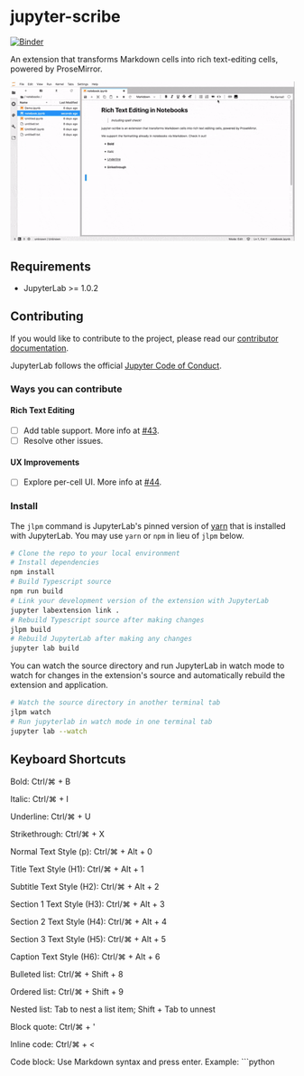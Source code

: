# jupyter-scribe
[![Binder](https://mybinder.org/badge_logo.svg)](https://mybinder.org/v2/gh/jupytercalpoly/jupyterlab-richtext-mode/master?urlpath=lab/tree/notebooks/Demo.ipynb)

An extension that transforms Markdown cells into rich text-editing cells, powered by ProseMirror.

![text in a markdown cell is formatted as a code block and inline math and an image is added all while live rendering](./gif/example.gif)

## Requirements

* JupyterLab >= 1.0.2


## Contributing

If you would like to contribute to the project, please read our [contributor documentation](https://github.com/jupyterlab/jupyterlab/blob/master/CONTRIBUTING.md).

JupyterLab follows the official [Jupyter Code of Conduct](https://jupyter.org/conduct).

### Ways you can contribute

#### Rich Text Editing

- [ ] Add table support. More info at [#43](https://github.com/jupytercalpoly/jupyterlab-richtext-mode/issues/43).
- [ ] Resolve other issues.

#### UX Improvements

- [ ] Explore per-cell UI. More info at [#44](https://github.com/jupytercalpoly/jupyterlab-richtext-mode/issues/44).

### Install

The `jlpm` command is JupyterLab's pinned version of
[yarn](https://yarnpkg.com/) that is installed with JupyterLab. You may use
`yarn` or `npm` in lieu of `jlpm` below.

```bash
# Clone the repo to your local environment
# Install dependencies
npm install
# Build Typescript source
npm run build
# Link your development version of the extension with JupyterLab
jupyter labextension link .
# Rebuild Typescript source after making changes
jlpm build
# Rebuild JupyterLab after making any changes
jupyter lab build
```

You can watch the source directory and run JupyterLab in watch mode to watch for changes in the extension's source and automatically rebuild the extension and application.

```bash
# Watch the source directory in another terminal tab
jlpm watch
# Run jupyterlab in watch mode in one terminal tab
jupyter lab --watch
```

## Keyboard Shortcuts
Bold: Ctrl/⌘ + B

Italic: Ctrl/⌘ + I

Underline: Ctrl/⌘ + U

Strikethrough: Ctrl/⌘ + X


Normal Text Style (p): Ctrl/⌘ + Alt + 0

Title Text Style (H1): Ctrl/⌘ + Alt + 1

Subtitle Text Style (H2): Ctrl/⌘ + Alt + 2

Section 1 Text Style (H3): Ctrl/⌘ + Alt + 3

Section 2 Text Style (H4): Ctrl/⌘ + Alt + 4

Section 3 Text Style (H5): Ctrl/⌘ + Alt + 5

Caption Text Style (H6): Ctrl/⌘ + Alt + 6


Bulleted list: Ctrl/⌘ + Shift + 8

Ordered list: Ctrl/⌘ + Shift + 9

Nested list: Tab to nest a list item; Shift + Tab to unnest

Block quote:  Ctrl/⌘ + '

Inline code: Ctrl/⌘ + <

Code block: Use Markdown syntax and press enter. Example: ```python

